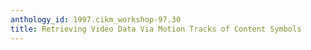 ```yaml
---
anthology_id: 1997.cikm_workshop-97.30
title: Retrieving Video Data Via Motion Tracks of Content Symbols
---
```

